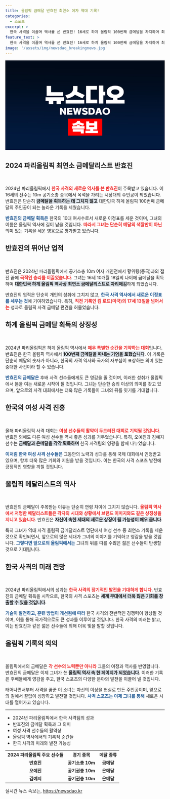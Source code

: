```yaml
---
title: 올림픽 금메달 반효진 최연소 여자 역대 기록!
categories:
  - 스포츠
excerpt: >
  한국 사격을 이끌며 역사를 쓴 반효진! 16세로 하계 올림픽 100번째 금메달을 차지하며 최연소 금메달리스트로 기록에 남았다. 그녀의 또 다른 놀라운 성과가 궁금하다면 클릭하세요!
feature_text: >
  한국 사격을 이끌며 역사를 쓴 반효진! 16세로 하계 올림픽 100번째 금메달을 차지하며 최연소 금메달리스트로 기록에 남았다. 그녀의 또 다른 놀라운 성과가 궁금하다면 클릭하세요!
image: '/assets/img/newsdao_breakingnews.jpg'
---
```


<p><img src="/assets/img/newsdao_breakingnews.jpg" alt="ranknews 속보" /></p>

<h2 data-ke-size="size26">2024 파리올림픽 최연소 금메달리스트 반효진</h2>

<p data-ke-size="size16">&nbsp;</p>

<p>2024년 파리올림픽에서 <b><span style="color: #ee2323;">한국 사격의 새로운 역사를 쓴 반효진</span></b>이 주목받고 있습니다. 이 16세의 선수는 10m 공기소총 종목에서 옥석을 가리는 시상대의 주인공이 되었습니다. 반효진은 단순히 <b><span style="background-color: #21538527;">금메달을 획득하는 데 그치지 않고</span></b> 대한민국 하계 올림픽 100번째 금메달의 주인공이 되는 놀라운 기록을 세웠습니다. </p>

<p><b><span style="color: #1a5490;">반효진의 금메달 획득은</span></b> 한국의 10대 여사수로서 새로운 이정표를 세운 것이며, 그녀의 이름은 올림픽 역사에 길이 남을 것입니다. <b><span style="color: #ee2323;">따라서 그녀는 단순히 메달의 색깔만이 아닌</span></b> 의미 있는 기록을 세운 영웅으로 평가받고 있습니다.</p>

<h2 data-ke-size="size26">반효진의 뛰어난 업적</h2>

<p data-ke-size="size16">&nbsp;</p>

<p>반효진은 2024년 파리올림픽에서 공기소총 10m 여자 개인전에서 황위팅(중국)과의 접전 끝에 <b><span style="color: #ee2323;">극적인 승리를 이끌었습니다</span></b>. 그녀는 16세 10개월 18일의 나이에 금메달을 획득하며 <b><span style="background-color: #21538527;">대한민국 하계 올림픽 역사상 최연소 금메달리스트로 자리매김</span></b>하게 되었습니다. </p>

<p>반효진의 업적은 단순히 개인의 성취에 그치지 않고, <b><span style="color: #1a5490;">한국 사격 역사에서 새로운 이정표를 세우는 것</span></b>에 기여하였습니다. 특히, <b><span style="color: #ee2323;">직전 기록인 킴 로드(미국)의 17세 13일을 넘어서는</span></b> 성과로 올림픽 사격 금메달 편견을 허물었습니다.</p>

<h2 data-ke-size="size26">하계 올림픽 금메달 획득의 상징성</h2>

<p data-ke-size="size16">&nbsp;</p>

<p>2024년 파리올림픽은 하계 올림픽 역사에서 <b><span style="color: #ee2323;">매우 특별한 순간을 기약하는 대회</span></b>입니다. 반효진은 한국 올림픽 역사에서 <b><span style="background-color: #21538527;">100번째 금메달을 따내는 기염을 토했습니다</span></b>. 이 기록은 단순히 메달의 숫자가 아니라, 한국의 사격 역사와 국가의 자부심이 표상하는 의미 있는 중대한 사건이라 할 수 있습니다. </p>

<p><b><span style="color: #1a5490;">반효진의 금메달은</span></b> 후배 사격 선수들에게도 큰 영감을 줄 것이며, 이러한 성취가 올림픽에서 봄을 여는 새로운 시작이 될 것입니다. 그녀는 단순한 승리 이상의 의미를 갖고 있으며, 앞으로의 사격 대회에서는 더욱 많은 기록들이 그녀의 뒤를 잇기를 기대합니다.</p>

<h2 data-ke-size="size26">한국의 여성 사격 진흥</h2>

<p data-ke-size="size16">&nbsp;</p>

<p>올해 파리올림픽 사격 대회는 <b><span style="color: #ee2323;">여성 선수들의 활약이 두드러진 대회로 기억될 것입니다</span></b>. 반효진 외에도 다른 여성 선수들 역시 좋은 성과를 거두었습니다. 특히, 오예진과 김예지 선수는 <b><span style="background-color: #21538527;">금메달과 은메달을 각각 획득하며</span></b> 한국 사격팀의 영광을 함께 나누었습니다. </p>

<p><b><span style="color: #1a5490;">이처럼 한국 여성 사격 선수들은</span></b> 그동안의 노력과 성과를 통해 국제 대회에서 인정받고 있으며, 향후 더욱 많은 기회와 지원을 받을 것입니다. 이는 한국의 사격 스포츠 발전에 긍정적인 영향을 끼칠 것입니다.</p>

<h2 data-ke-size="size26">올림픽 메달리스트의 역사</h2>

<p data-ke-size="size16">&nbsp;</p>

<p>반효진의 금메달이 주목받는 이유는 단순히 연령 차이에 그치지 않습니다. <b><span style="color: #ee2323;">올림픽 역사에서 저명한 메달리스트들은 각자의 시대와 상황에서 브랜드 이미지와도 같은 상징성을 지니고 있습니다</span></b>. 반효진은 <b><span style="background-color: #21538527;">자신이 속한 세대의 새로운 상징이 될 가능성이 매우 큽니다</span></b>.</p>

<p>특히 그녀가 역대 사격 올림픽 금메달리스트 명단에서 여성 선수 중 최연소 기록을 세운 것으로 확인되면서, 앞으로의 많은 세대가 그녀의 이야기를 기억하고 영감을 받을 것입니다. <b><span style="color: #1a5490;">그렇다면 앞으로의 올림픽에서는</span></b> 그녀의 뒤를 따를 수많은 젊은 선수들이 탄생할 것으로 기대됩니다.</p>

<h2 data-ke-size="size26">한국 사격의 미래 전망</h2>

<p data-ke-size="size16">&nbsp;</p>

<p>2024년 파리올림픽에서의 성과는 <b><span style="color: #ee2323;">한국 사격의 장기적인 발전을 기대하게 합니다</span></b>. 반효진의 금메달 획득을 시작으로, 한국의 사격 스포츠는 <b><span style="background-color: #21538527;">세계 무대에서 더욱 많은 기회를 창출할 수 있을 것입니다</span></b>. </p>

<p><b><span style="color: #1a5490;">기술이 발전하고, 훈련 방법이 개선됨에 따라</span></b> 한국 사격의 전반적인 경쟁력이 향상될 것이며, 이를 통해 국가적으로도 큰 성과를 이루어낼 것입니다. 한국 사격의 미래는 밝고, 이는 반효진과 같은 젊은 선수들에 의해 더욱 빛을 발할 것입니다.</p>

<h2 data-ke-size="size26">올림픽 기록의 의의</h2>

<p data-ke-size="size16">&nbsp;</p>

<p>올림픽에서의 금메달은 <b><span style="color: #ee2323;">각 선수의 노력뿐만 아니라</span></b> 그들의 여정과 역사를 반영합니다. 반효진의 금메달은 이제 그녀가 쓴 <b><span style="background-color: #21538527;">올림픽 역사 속 한 페이지가 되었습니다</span></b>. 이러한 기록은 후배들에게 영감을 주고, 한국 스포츠의 다양한 분야의 발전을 이끌어 낼 것입니다.</p>

<p>태어나면서부터 사격을 꿈꾼 이 소녀는 자신의 이상을 현실로 만든 주인공이며, 앞으로의 길에서 끝없이 성장하고 발전할 것입니다. <b><span style="color: #1a5490;">사격 스포츠는 이제 그녀를 통해</span></b> 새로운 시대를 열어가고 있습니다.</p>

<hr>

<ul>
<li>2024년 파리올림픽에서 한국 사격팀의 성과</li>
<li>반효진의 금메달 획득과 그 의미</li>
<li>여성 사격 선수들의 활약상</li>
<li>올림픽 역사에서의 기록적 순간들</li>
<li>한국 사격의 미래와 발전 가능성</li>
</ul>

<table style="width: 100%;">
  <tr>
    <td style="text-align: center; height: 17px;"><b>2024 파리올림픽 주요 선수들</b></td>
    <td style="text-align: center; height: 17px;"><b>경기 종목</b></td>
    <td style="text-align: center; height: 17px;"><b>메달 종류</b></td>
  </tr>
  <tr>
    <td style="text-align: center; height: 17px;"><b>반효진</b></td>
    <td style="text-align: center; height: 17px;"><b>공기소총 10m</b></td>
    <td style="text-align: center; height: 17px;"><b>금메달</b></td>
  </tr>
  <tr>
    <td style="text-align: center; height: 17px;"><b>오예진</b></td>
    <td style="text-align: center; height: 17px;"><b>공기권총 10m</b></td>
    <td style="text-align: center; height: 17px;"><b>은메달</b></td>
  </tr>
  <tr>
    <td style="text-align: center; height: 17px;"><b>김예지</b></td>
    <td style="text-align: center; height: 17px;"><b>공기권총 10m</b></td>
    <td style="text-align: center; height: 17px;"><b>은메달</b></td>
  </tr>
</table>
실시간 뉴스 속보는, <a href="https://newsdao.kr" rel="dofollow">https://newsdao.kr</a>


